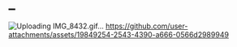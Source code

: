 # _
![Uploading IMG_8432.gif…]()
https://github.com/user-attachments/assets/19849254-2543-4390-a666-0566d2989949
